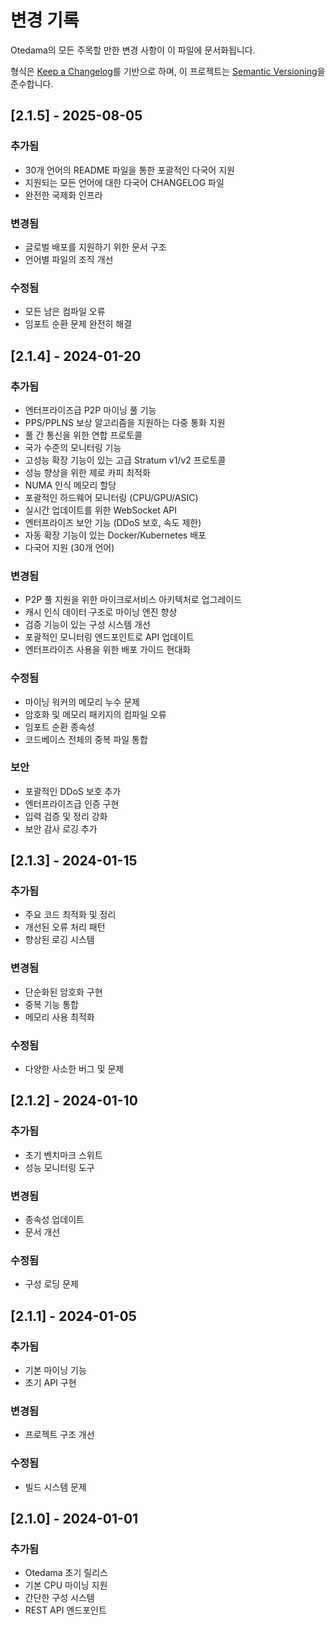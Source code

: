 # 변경 기록

Otedama의 모든 주목할 만한 변경 사항이 이 파일에 문서화됩니다.

형식은 [Keep a Changelog](https://keepachangelog.com/ko/1.0.0/)를 기반으로 하며,
이 프로젝트는 [Semantic Versioning](https://semver.org/lang/ko/)을 준수합니다.

## [2.1.5] - 2025-08-05

### 추가됨
- 30개 언어의 README 파일을 통한 포괄적인 다국어 지원
- 지원되는 모든 언어에 대한 다국어 CHANGELOG 파일
- 완전한 국제화 인프라

### 변경됨
- 글로벌 배포를 지원하기 위한 문서 구조
- 언어별 파일의 조직 개선

### 수정됨
- 모든 남은 컴파일 오류
- 임포트 순환 문제 완전히 해결

## [2.1.4] - 2024-01-20

### 추가됨
- 엔터프라이즈급 P2P 마이닝 풀 기능
- PPS/PPLNS 보상 알고리즘을 지원하는 다중 통화 지원
- 풀 간 통신을 위한 연합 프로토콜
- 국가 수준의 모니터링 기능
- 고성능 확장 기능이 있는 고급 Stratum v1/v2 프로토콜
- 성능 향상을 위한 제로 카피 최적화
- NUMA 인식 메모리 할당
- 포괄적인 하드웨어 모니터링 (CPU/GPU/ASIC)
- 실시간 업데이트를 위한 WebSocket API
- 엔터프라이즈 보안 기능 (DDoS 보호, 속도 제한)
- 자동 확장 기능이 있는 Docker/Kubernetes 배포
- 다국어 지원 (30개 언어)

### 변경됨
- P2P 풀 지원을 위한 마이크로서비스 아키텍처로 업그레이드
- 캐시 인식 데이터 구조로 마이닝 엔진 향상
- 검증 기능이 있는 구성 시스템 개선
- 포괄적인 모니터링 엔드포인트로 API 업데이트
- 엔터프라이즈 사용을 위한 배포 가이드 현대화

### 수정됨
- 마이닝 워커의 메모리 누수 문제
- 암호화 및 메모리 패키지의 컴파일 오류
- 임포트 순환 종속성
- 코드베이스 전체의 중복 파일 통합

### 보안
- 포괄적인 DDoS 보호 추가
- 엔터프라이즈급 인증 구현
- 입력 검증 및 정리 강화
- 보안 감사 로깅 추가

## [2.1.3] - 2024-01-15

### 추가됨
- 주요 코드 최적화 및 정리
- 개선된 오류 처리 패턴
- 향상된 로깅 시스템

### 변경됨
- 단순화된 암호화 구현
- 중복 기능 통합
- 메모리 사용 최적화

### 수정됨
- 다양한 사소한 버그 및 문제

## [2.1.2] - 2024-01-10

### 추가됨
- 초기 벤치마크 스위트
- 성능 모니터링 도구

### 변경됨
- 종속성 업데이트
- 문서 개선

### 수정됨
- 구성 로딩 문제

## [2.1.1] - 2024-01-05

### 추가됨
- 기본 마이닝 기능
- 초기 API 구현

### 변경됨
- 프로젝트 구조 개선

### 수정됨
- 빌드 시스템 문제

## [2.1.0] - 2024-01-01

### 추가됨
- Otedama 초기 릴리스
- 기본 CPU 마이닝 지원
- 간단한 구성 시스템
- REST API 엔드포인트